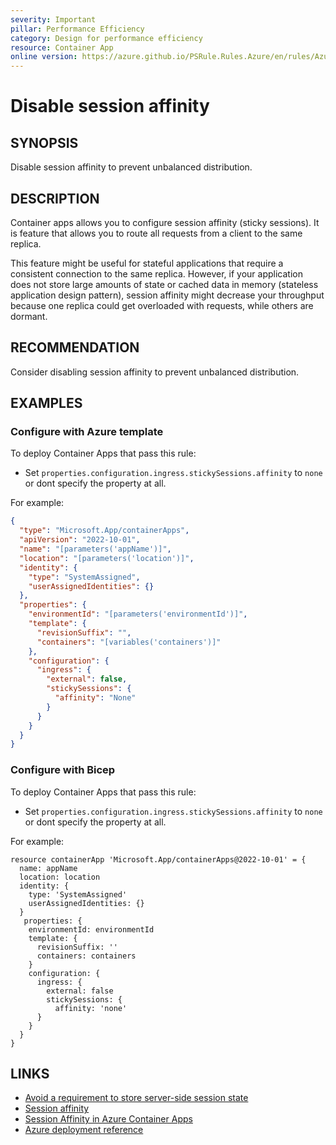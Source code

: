 ```yaml
---
severity: Important
pillar: Performance Efficiency
category: Design for performance efficiency
resource: Container App
online version: https://azure.github.io/PSRule.Rules.Azure/en/rules/Azure.ContainerApp.DisableAffinity/
---
```


# Disable session affinity

## SYNOPSIS

Disable session affinity to prevent unbalanced distribution.

## DESCRIPTION

Container apps allows you to configure session affinity (sticky sessions). It is feature that allows you to route all requests from a client to the same replica.

This feature might be useful for stateful applications that require a consistent connection to the same replica. However, if your application does not store large amounts of state or cached data in memory (stateless application design pattern), session affinity might decrease your throughput because one replica could get overloaded with requests, while others are dormant.

## RECOMMENDATION

Consider disabling session affinity to prevent unbalanced distribution.

## EXAMPLES

### Configure with Azure template

To deploy Container Apps that pass this rule:

- Set `properties.configuration.ingress.stickySessions.affinity` to `none` or dont specify the property at all.

For example:

```json
{
  "type": "Microsoft.App/containerApps",
  "apiVersion": "2022-10-01",
  "name": "[parameters('appName')]",
  "location": "[parameters('location')]",
  "identity": {
    "type": "SystemAssigned",
    "userAssignedIdentities": {}
  },
  "properties": {
    "environmentId": "[parameters('environmentId')]",
    "template": {
      "revisionSuffix": "",
      "containers": "[variables('containers')]"
    },
    "configuration": {
      "ingress": {
        "external": false,
        "stickySessions": {
          "affinity": "None"
        }
      }
    }
  }
}
```

### Configure with Bicep

To deploy Container Apps that pass this rule:

- Set `properties.configuration.ingress.stickySessions.affinity` to `none` or dont specify the property at all.

For example:

```bicep
resource containerApp 'Microsoft.App/containerApps@2022-10-01' = {
  name: appName
  location: location
  identity: {
    type: 'SystemAssigned'
    userAssignedIdentities: {}
  }
   properties: {
    environmentId: environmentId
    template: {
      revisionSuffix: ''
      containers: containers
    }
    configuration: {
      ingress: {
        external: false
        stickySessions: {
          affinity: 'none'
      }
    }
  }
}
```

## LINKS

- [Avoid a requirement to store server-side session state](https://learn.microsoft.com/azure/well-architected/scalability/design-checklist#implementation)
- [Session affinity](https://learn.microsoft.com/azure/well-architected/scalability/design-efficiency#improve-scalability-with-session-affinity)
- [Session Affinity in Azure Container Apps](https://learn.microsoft.com/azure/container-apps/sticky-sessions)
- [Azure deployment reference](https://learn.microsoft.com/azure/templates/microsoft.app/containerapps#ingressstickysessions)
